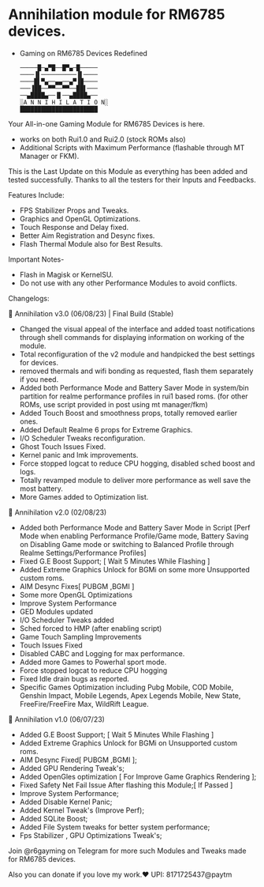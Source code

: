 # Annihilation module for RM6785 devices.
- Gaming on RM6785 Devices Redefined

      ─────█─▄▀█──█▀▄─█─────
      ────▐▌──────────▐▌────
      ────█▌▀▄──▄▄──▄▀▐█────
      ───▐██──▀▀──▀▀──██▌───
      ──▄████▄──▐▌──▄████▄──
      ░A N N I H I L A T I O N░
      ██████████████████████

Your All-in-one Gaming Module for RM6785 Devices is here. 
- works on both Rui1.0 and Rui2.0 (stock ROMs also)
- Additional Scripts with Maximum Performance (flashable through MT Manager or FKM).

This is the Last Update on this Module as everything has been added and tested successfully. Thanks to all the testers for their Inputs and Feedbacks. 

Features Include:
- FPS Stabilizer Props and Tweaks.
- Graphics and OpenGL Optimizations.
- Touch Response and Delay fixed.
- Better Aim Registration and  Desync fixes.
- Flash Thermal Module also for Best Results.

Important Notes-
- Flash in Magisk or KernelSU.
- Do not use with any other Performance Modules to avoid conflicts.

Changelogs:

📂 Annihilation v3.0 (06/08/23) | Final Build (Stable)

- Changed the visual appeal of the interface and added toast notifications through shell commands for displaying information on working of the module.
- Total reconfiguration of the v2 module and handpicked the best settings for devices.
- removed thermals and wifi bonding as requested, flash them separately if you need.
- Added both Performance Mode and Battery Saver Mode in system/bin partition for realme performance profiles in rui1 based roms. (for other ROMs, use script provided in post using mt manager/fkm)
- Added Touch Boost and smoothness props, totally removed earlier ones.
- Added Default Realme 6 props for Extreme Graphics.
- I/O Scheduler Tweaks reconfiguration.
- Ghost Touch Issues Fixed.
- Kernel panic and lmk improvements.
- Force stopped logcat to reduce CPU hogging, disabled sched boost and logs.
- Totally revamped module to deliver more performance as well save the most battery.
- More Games added to Optimization list.

📂 Annihilation v2.0 (02/08/23)

- Added both Performance Mode and Battery Saver Mode in Script [Perf Mode when enabling Performance Profile/Game mode, Battery Saving on Disabling Game mode or switching to Balanced Profile through Realme Settings/Performance Profiles]
- Fixed G.E Boost Support; [ Wait 5 Minutes While Flashing ]
- Added Extreme Graphics Unlock for BGMi on some more Unsupported custom roms.
- AIM Desync Fixes[ PUBGM ,BGMI ]
- Some more OpenGL Optimizations 
- Improve System Performance
- GED Modules updated
- I/O Scheduler Tweaks added
- Sched forced to HMP (after enabling script)
- Game Touch Sampling Improvements
- Touch Issues Fixed
- Disabled CABC and Logging for max performance.
- Added more Games to Powerhal sport mode.
- Force stopped logcat to reduce CPU hogging
- Fixed Idle drain bugs as reported.
- Specific Games Optimization including Pubg Mobile, COD Mobile, Genshin Impact, Mobile Legends, Apex Legends Mobile, New State, FreeFire/FreeFire Max, WildRift League.

📂 Annihilation v1.0 (06/07/23)

- Added G.E Boost Support; [ Wait 5 Minutes While Flashing ]
- Added Extreme Graphics Unlock for BGMi on Unsupported custom roms.
- AIM Desync Fixed[ PUBGM ,BGMI ];
- Added GPU Rendering Tweak's;
- Added OpenGles optimization  [ For Improve Game Graphics Rendering ];
- Fixed Safety Net Fail Issue After flashing this Module;[ If Passed ]
- Improve System Performance;
- Added  Disable Kernel Panic;
- Added Kernel Tweak's (Improve Perf);
- Added SQLite Boost;
- Added File System tweaks for better system performance;
- Fps Stabilizer , GPU Optimizations Tweak's;


Join @r6gayming on Telegram for more such Modules and Tweaks made for RM6785 devices.

Also you can donate if you love my work.❤️
UPI: 8171725437@paytm

